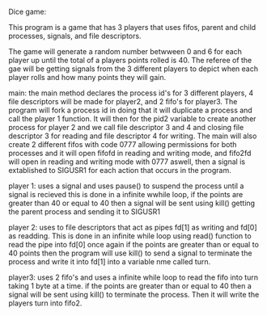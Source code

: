Dice game:

This program is a game that has 3 players that uses fifos, parent and child processes, signals, and file descriptors.

The game will generate a random number betwween 0 and 6 for each player up until the total of a players points rolled is 40.
The referee of the gae will be getting signals from the 3 different players to depict when each player rolls and how many points they will gain.

main: the main method declares the process id's for 3 different players, 4 file descriptors will be made for player2, and 2 fifo's for player3. The program will fork a process id in doing that it will duplicate a process and call the player 1 function. It will then for the pid2 variable to create another process for player 2 and we call file descriptor 3 and 4  and closing file descriptor 3 for reading and file descriptor 4 for writing. The main will also create 2 different fifos with code 0777 allowing permissions for both processes and it will open fifofd in reading and writing mode, and fifo2fd will open in reading and writing mode with 0777 aswell, then a signal is extablished to SIGUSR1 for each action that occurs in the program.

player 1: uses a signal and uses pause() to suspend the process until a signal is recieved this is done in a infinite wwhile loop, if the points are greater than 40 or equal to 40 then a signal will be sent using kill() getting the parent process and sending it to SIGUSR1

player 2: uses to file descriptors that act as pipes fd[1] as writing and fd[0] as readding. This is done in an infinite while loop using read() function to read the pipe into fd[0] once again if the points are greater than or equal to 40 points then the program will use kill() to send a signal to terminate the process and write it into fd[1] into a variable nme called turn.

player3: uses 2 fifo's and uses a infinite while loop to read the fifo into turn taking 1 byte at a time. if the points are greater than or equal to 40 then a signal will be sent using kill() to terminate the process. Then it will write the players turn into fifo2.

